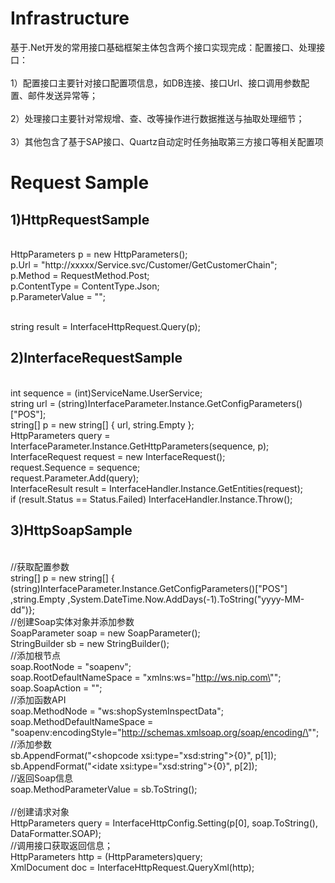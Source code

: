 # Infrastructure
基于.Net开发的常用接口基础框架主体包含两个接口实现完成：配置接口、处理接口：<br> 
<br>1）配置接口主要针对接口配置项信息，如DB连接、接口Url、接口调用参数配置、邮件发送异常等；<br>
<br>2）处理接口主要针对常规增、查、改等操作进行数据推送与抽取处理细节；<br>
<br>3）其他包含了基于SAP接口、Quartz自动定时任务抽取第三方接口等相关配置项<br>

# Request Sample
## 1)HttpRequestSample
<br> HttpParameters p = new HttpParameters();
<br>p.Url = "http://xxxxx/Service.svc/Customer/GetCustomerChain";
<br>p.Method = RequestMethod.Post;
<br>p.ContentType = ContentType.Json;
<br>p.ParameterValue = "";

<br>string result = InterfaceHttpRequest.Query(p);
## 2)InterfaceRequestSample
<br>int sequence = (int)ServiceName.UserService;
<br>string url = (string)InterfaceParameter.Instance.GetConfigParameters()["POS"];
<br>string[] p = new string[] { url, string.Empty };
<br>HttpParameters query = InterfaceParameter.Instance.GetHttpParameters(sequence, p);
<br>InterfaceRequest request = new InterfaceRequest();
<br>request.Sequence = sequence;
<br>request.Parameter.Add(query);
<br>InterfaceResult<UserEntity> result = InterfaceHandler.Instance.GetEntities<UserEntity>(request);
<br>if (result.Status == Status.Failed) InterfaceHandler.Instance.Throw();
## 3)HttpSoapSample
 <br>//获取配置参数
 <br>string[] p = new string[] { (string)InterfaceParameter.Instance.GetConfigParameters()["POS"]
                                 ,string.Empty
                                 ,System.DateTime.Now.AddDays(-1).ToString("yyyy-MM-dd")};
<br>//创建Soap实体对象并添加参数
<br>SoapParameter soap = new SoapParameter();
<br>StringBuilder sb = new StringBuilder();
<br>//添加根节点
<br>soap.RootNode = "soapenv";
<br>soap.RootDefaultNameSpace = "xmlns:ws=\"http://ws.nip.com\"";
<br>soap.SoapAction = "";
<br>//添加函数API
<br>soap.MethodNode = "ws:shopSystemInspectData";
<br>soap.MethodDefaultNameSpace = "soapenv:encodingStyle=\"http://schemas.xmlsoap.org/soap/encoding/\"";
<br>//添加参数
<br>sb.AppendFormat("<shopcode xsi:type=\"xsd:string\">{0}</shopcode>", p[1]);
<br>sb.AppendFormat("<idate xsi:type=\"xsd:string\">{0}</idate>", p[2]);
<br>//返回Soap信息
<br>soap.MethodParameterValue = sb.ToString();   
<br>//创建请求对象
<br>HttpParameters query = InterfaceHttpConfig.Setting(p[0], soap.ToString(), DataFormatter.SOAP);
<br>//调用接口获取返回信息；
<br>HttpParameters http = (HttpParameters)query;
<br>XmlDocument doc = InterfaceHttpRequest.QueryXml(http);

